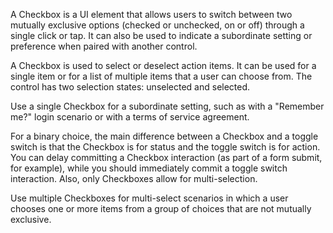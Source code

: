 A Checkbox is a UI element that allows users to switch between two mutually exclusive options (checked or unchecked, on or off) through a single click or tap. It can also be used to indicate a subordinate setting or preference when paired with another control.

A Checkbox is used to select or deselect action items. It can be used for a single item or for a list of multiple items that a user can choose from. The control has two selection states: unselected and selected.

Use a single Checkbox for a subordinate setting, such as with a "Remember me?" login scenario or with a terms of service agreement.

For a binary choice, the main difference between a Checkbox and a toggle switch is that the Checkbox is for status and the toggle switch is for action. You can delay committing a Checkbox interaction (as part of a form submit, for example), while you should immediately commit a toggle switch interaction. Also, only Checkboxes allow for multi-selection.

Use multiple Checkboxes for multi-select scenarios in which a user chooses one or more items from a group of choices that are not mutually exclusive.